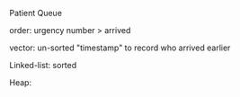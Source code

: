 Patient Queue

order:
	urgency number > arrived 

vector:
	un-sorted
	"timestamp" to record who arrived earlier
	
Linked-list:
	sorted

Heap:


	
	
